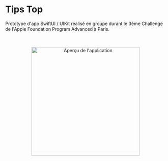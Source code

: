 # Tips Top
Prototype d'app SwiftUI / UIKit réalisé en groupe durant le 3ème Challenge de l'Apple Foundation Program Advanced à Paris.

<div align="center">
<br><br><a href="https://www.balystick.fr/Github/Tips%20Top.mp4">
    <img src="https://www.balystick.fr/Github/Tips%20Top%20logo.png" alt="Aperçu de l'application" style="width:340px">
</a>
</div>
